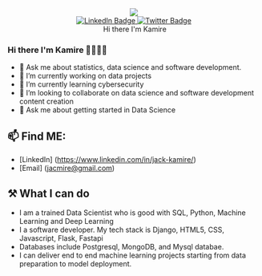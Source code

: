 <div id="header" align="center">
  <img src="https://media.giphy.com/media/Qo2dupDib32rkTY4hX/giphy.gif" />
  <div id="badges">
    <a href="https://www.linkedin.com/in/jack-kamire/">
      <img src="https://img.shields.io/badge/LinkedIn-blue?style=for-the-badge&logo=linkedin&logoColor=white" alt="LinkedIn Badge"/>
    </a>
    <a href="https://twitter.com/jac_curious">
      <img src="https://img.shields.io/badge/Twitter-blue?style=for-the-badge&logo=twitter&logoColor=white" alt="Twitter Badge"/>
    </a>
  </div>
  <img src="https://komarev.com/ghpvc/?username=Kamire-J&style=flat-square&color=blue" alt=""/> 
  Hi there I'm Kamire
</div> 



### Hi there I'm Kamire 🙋‍♀️👋🏿

<!--
**Kamire-J/Kamire-J** is a ✨ _special_ ✨ repository because its `README.md` (this file) appears on your GitHub profile.

Here are some ideas to get you started:

- 🔭 I’m currently working on data projects
- 🌱 I’m currently learning cybersecurity
- 👯 I’m looking to collaborate on data science and software development.
- 💬 Ask me about getting started in Data Science
- 📫 How to reach me: ...
- 😄 Pronouns: ...
- ⚡ Fun fact: ...
-->
- 💬 Ask me about statistics, data science and software development.
- 🔭 I’m currently working on data projects
- 🌱 I’m currently learning cybersecurity
- 👯 I’m looking to collaborate on data science and software development content creation
- 💬 Ask me about getting started in Data Science
## 📫 Find ME: 
- [LinkedIn] (https://www.linkedin.com/in/jack-kamire/)
- [Email] (jacmire@gmail.com)
## ⚒️ What I can do
- I am a trained Data Scientist who is good with SQL, Python, Machine Learning and Deep Learning
- I a software developer. My tech stack is Django, HTML5, CSS, Javascript, Flask, Fastapi
- Databases include Postgresql, MongoDB, and Mysql databae.
- I can deliver end to end machine learning projects starting from data preparation to model deployment.
